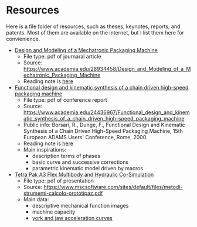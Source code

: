 # Resources

Here is a file folder of resources, such as theses, keynotes, reports, and patents. Most of them are available on the internet, but I list them here for convienience. 

- [Design and Modeling of a Mechatronic Packaging Machine](https://github.com/John-Qu/tetracamthon/blob/master/docs/resources/Design-and-Modeling-of-a-Mechatronic-Packaging-Machine.pdf)
    - File type: pdf of journaral article
    - Source: https://www.academia.edu/28934458/Design_and_Modeling_of_a_Mechatronic_Packaging_Machine
    - Reading note is [here](/explanation/note-servo-driven.md) 
- [Functional design and kinematic synthesis of a chain driven high-speed packaging machine](https://github.com/John-Qu/tetracamthon/blob/master/docs/resources/Functional-design-and-kinematic-synthesis-of-a-chain-driven-high-speed-packaging-machine.pdf)
    - File type: pdf of conference report
    - Source: https://www.academia.edu/24436967/Functional_design_and_kinematic_synthesis_of_a_chain_driven_high-speed_packaging_machine
    - Public info: Borsari, R., Dunge, F., Functional Design and Kinematic Synthesis of a Chain Driven High-Speed Packaging Machine, 15th European ADAMS Users' Conference, Rome, 2000.
    - Reading note is [here](/explanation/note-chain-driven.md)
    - Main inspirations: 
        - description terms of phases
        - basic curve and successive corrections
        - parametric kinematic model driven by macros
- [Tetra Pak A3 Flex Multibody and Hydraulic Co-Simulation](metodi-strumenti-calcolo-prototipaz.pdf "Page 53 ~ 62")
    - File type: pdf of presentation
    - Source: https://www.mscsoftware.com/sites/default/files/metodi-strumenti-calcolo-prototipaz.pdf
    - Main data:
        - descriptive mechanical function images
        - machine capacity
        - [york and jaw acceleration curves](https://github.com/John-Qu/tetracamthon/blob/master/docs/_media/york-and-jaw-cam-curves.png)
